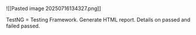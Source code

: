 ![[Pasted image 20250716134327.png]]

TestNG = Testing Framework. Generate HTML report. Details on passed and failed passed. 